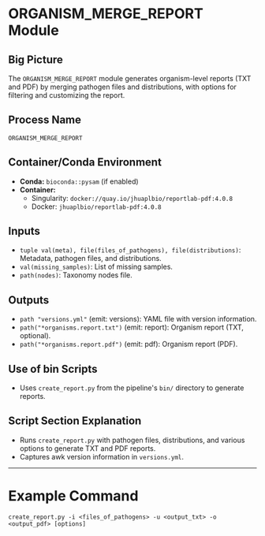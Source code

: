 # ORGANISM_MERGE_REPORT Module

## Big Picture
The `ORGANISM_MERGE_REPORT` module generates organism-level reports (TXT and PDF) by merging pathogen files and distributions, with options for filtering and customizing the report.

## Process Name
`ORGANISM_MERGE_REPORT`

## Container/Conda Environment
- **Conda:** `bioconda::pysam` (if enabled)
- **Container:**
  - Singularity: `docker://quay.io/jhuaplbio/reportlab-pdf:4.0.8`
  - Docker: `jhuaplbio/reportlab-pdf:4.0.8`

## Inputs
- `tuple val(meta), file(files_of_pathogens), file(distributions)`: Metadata, pathogen files, and distributions.
- `val(missing_samples)`: List of missing samples.
- `path(nodes)`: Taxonomy nodes file.

## Outputs
- `path "versions.yml"` (emit: versions): YAML file with version information.
- `path("*organisms.report.txt")` (emit: report): Organism report (TXT, optional).
- `path("*organisms.report.pdf")` (emit: pdf): Organism report (PDF).

## Use of bin Scripts
- Uses `create_report.py` from the pipeline's `bin/` directory to generate reports.

## Script Section Explanation
- Runs `create_report.py` with pathogen files, distributions, and various options to generate TXT and PDF reports.
- Captures awk version information in `versions.yml`.

---

# Example Command
```
create_report.py -i <files_of_pathogens> -u <output_txt> -o <output_pdf> [options]
```
